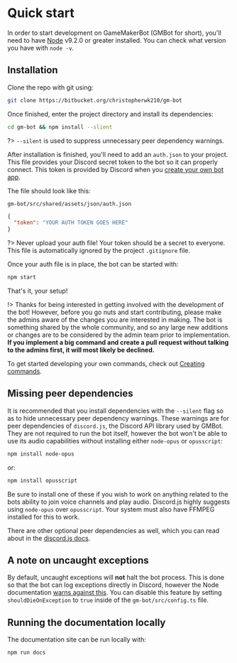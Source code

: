 # Quick start
In order to start development on GameMakerBot (GMBot for short), you'll need to have [Node](https://nodejs.org/) v9.2.0 or greater installed. You can check what version you have with `node -v`.

## Installation
Clone the repo with git using:
```bash
git clone https://bitbucket.org/christopherwk210/gm-bot
```

Once finished, enter the project directory and install its dependencies:
```bash
cd gm-bot && npm install --slient
```

?> `--silent` is used to suppress unnecessary peer dependency warnings.

After installation is finished, you'll need to add an `auth.json` to your project. This file provides your Discord secret token to the bot so it can properly connect. This token is provided by Discord when you [create your own bot app](https://discordapp.com/developers/applications/me).

The file should look like this:

```filepath
gm-bot/src/shared/assets/json/auth.json
```
```json
{
  "token": "YOUR AUTH TOKEN GOES HERE"
}
```

?> Never upload your auth file! Your token should be a secret to everyone. This file is automatically ignored by the project `.gitignore` file.

Once your auth file is in place, the bot can be started with:

```bash
npm start
```

That's it, your setup!

!> Thanks for being interested in getting involved with the development of the bot! However, before you go nuts and start contributing, please make the admins aware of the changes you are interested in making. The bot is something shared by the whole community, and so any large new additions or changes are to be considered by the admin team prior to implementation. **If you implement a big command and create a pull request without talking to the admins first, it will most likely be declined.**

To get started developing your own commands, check out [Creating commands](/getting-started/creating-commands).

## Missing peer dependencies
It is recommended that you install dependencies with the `--silent` flag so as to hide  unnecessary peer dependency warnings. These warnings are for peer dependencies of `discord.js`, the Discord API library used by GMBot. They are not required to run the bot itself, however the bot won't be able to use its audio capabilities without installing either `node-opus` or `opusscript`:
```bash
npm install node-opus
```
or:
```bash
npm install opusscript
```
Be sure to install one of these if you wish to work on anything related to the bots ability to join voice channels and play audio. Discord.js highly suggests using `node-opus` over `opusscript`.
Your system must also have FFMPEG installed for this to work.

There are other optional peer dependencies as well, which you can read about in the [discord.js docs](https://discord.js.org/#/docs/main/stable/general/welcome).

## A note on uncaught exceptions
By default, uncaught exceptions will **not** halt the bot process. This is done so that the bot can log exceptions directly in Discord, however the Node documentation [warns against this](https://nodejs.org/api/process.html#process_warning_using_uncaughtexception_correctly). You can disable this feature by setting `shouldDieOnException` to `true` inside of the
`gm-bot/src/config.ts` file.

## Running the documentation locally
The documentation site can be run locally with:
```bash
npm run docs
```
